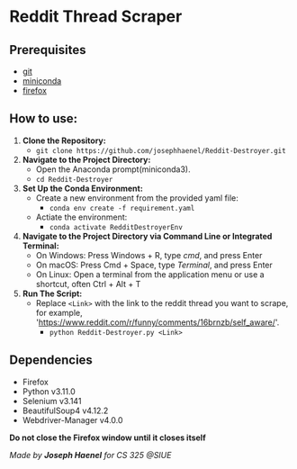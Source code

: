 # Reddit Thread Scraper

## Prerequisites
- [git](https://git-scm.com/downloads)
- [miniconda](https://docs.conda.io/projects/miniconda/en/latest/)
- [firefox](https://www.mozilla.org/en-US/firefox/new/)

## How to use:
1. **Clone the Repository:**
    - `git clone https://github.com/josephhaenel/Reddit-Destroyer.git`
2. **Navigate to the Project Directory:**
    - Open the Anaconda prompt(miniconda3).
    - `cd Reddit-Destroyer`
3. **Set Up the Conda Environment:**
    - Create a new environment from the provided yaml file:
        - `conda env create -f requirement.yaml`
    - Actiate the environment:
        - `conda activate RedditDestroyerEnv`
4. **Navigate to the Project Directory via Command Line or Integrated Terminal:**
    - On Windows: Press Windows + R, type *cmd*, and press Enter
    - On macOS: Press Cmd + Space, type *Terminal*, and press Enter
    - On Linux: Open a terminal from the application menu or use a shortcut, often Ctrl + Alt + T
5. **Run The Script:**
    - Replace `<Link>` with the link to the reddit thread you want to scrape, for example,
     'https://www.reddit.com/r/funny/comments/16brnzb/self_aware/'.
        - `python Reddit-Destroyer.py <Link>`

## Dependencies
- Firefox
- Python v3.11.0
- Selenium v3.141
- BeautifulSoup4 v4.12.2
- Webdriver-Manager v4.0.0

**Do not close the Firefox window until it closes itself**

*Made by **Joseph Haenel** for CS 325 @SIUE*